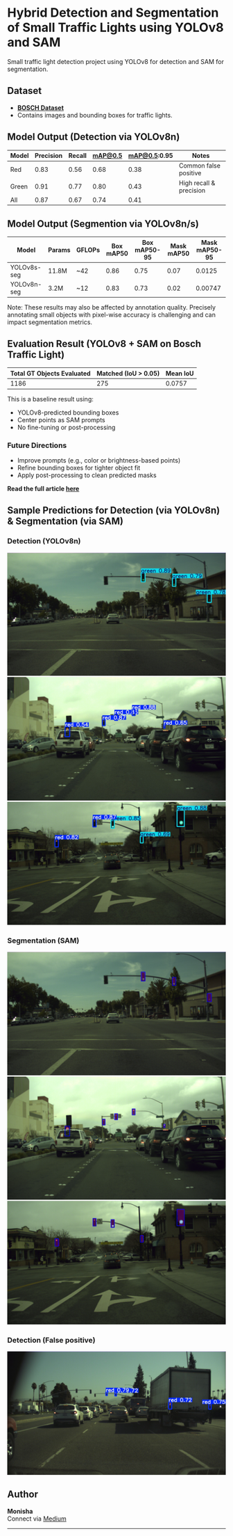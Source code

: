 # Hybrid Detection and Segmentation of Small Traffic Lights using YOLOv8 and SAM

Small traffic light detection project using YOLOv8 for detection and SAM for segmentation.

## Dataset
- **[BOSCH Dataset](https://hci.iwr.uni-heidelberg.de/content/bosch-small-traffic-lights-dataset)**
- Contains images and bounding boxes for traffic lights.


## Model Output (Detection via YOLOv8n)
| Model        | Precision |  Recall  | mAP@0.5  | mAP@0.5:0.95 | Notes                      |
|--------------|-----------|----------|----------|--------------|--------------------------- |
| Red          | 0.83      | 0.56     |  0.68    |  0.38        | Common false positive      |
| Green        | 0.91      | 0.77     |  0.80    |  0.43        | High recall & precision    |
| All          | 0.87      | 0.67     |  0.74    |  0.41        |                            |

## Model Output (Segmention via YOLOv8n/s)
| Model       | Params | GFLOPs | Box mAP50 | Box mAP50-95 | Mask mAP50 | Mask mAP50-95 |
| ----------- | ------ | ------ | --------- | ------------ | ---------- | ------------- |
| YOLOv8s-seg | 11.8M  | ~42    | 0.86      | 0.75         | 0.07       | 0.0125        |
| YOLOv8n-seg | 3.2M   | ~12    | 0.83      | 0.73         | 0.02       | 0.00747       |

Note: These results may also be affected by annotation quality. Precisely annotating small objects with pixel-wise accuracy is challenging and can impact segmentation metrics.

## Evaluation Result (YOLOv8 + SAM on Bosch Traffic Light)
| Total GT Objects Evaluated | Matched (IoU > 0.05) | Mean IoU | 
| ---------------------------| ---------------------| ---------| 
| 1186                       | 275                  | 0.0757   | 

This is a baseline result using:
- YOLOv8-predicted bounding boxes
- Center points as SAM prompts
- No fine-tuning or post-processing

### Future Directions
- Improve prompts (e.g., color or brightness-based points)
- Refine bounding boxes for tighter object fit
- Apply post-processing to clean predicted masks


**Read the full article [here](https://medium.com/@monishatemp20/yolov8-for-small-object-detection-real-world-use-case-on-traffic-lights-f3bbe95c742d)**

## Sample Predictions for Detection (via YOLOv8n) & Segmentation (via SAM)

### Detection (YOLOv8n)
![YOLOv8 Result](results/green.jpg)
![YOLOv8 Result](results/red.jpg)
![YOLOv8 Result](results/mixed.jpg)

### Segmentation (SAM)
![SAM Result](results/sam_green.png)
![SAM Result](results/sam_red.png)
![SAM Result](results/sam_mixed.png)

### Detection (False positive)
![YOLOv8 Result](results/false_positive.jpg)

## Author

**Monisha**  
Connect via [Medium](https://medium.com/@monishatemp20)  

---
